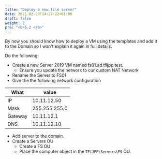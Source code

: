 ```yaml
---
title: "Deploy a new file server"
date: 2021-02-23T14:27:22+01:00
draft: false
weight: 2
pre: "<b>5.2 </b>"
---
```


By now you should know how to deploy a VM using the templates and add it to the Domain so I won't explain it again in full details.

Do the following:
- Create a new Server 2019 VM named fs01.ad.tfljpp.test.
  - Ensure you update the network to our custom NAT Network
- Rename the Server to FS01
- Give the the following network configuration

| What    | value         |
| ------- | ------------- |
| IP      | 10.11.12.50   |
| Mask    | 255.255.255.0 |
| Gateway | 10.11.12.1    |
| DNS     | 10.11.12.10   |

- Add server to the domain.
- Create a Servers OU
  - Create a FS OU
  - Place the computer object in the `TFLJPP\Servers\FS` OU.